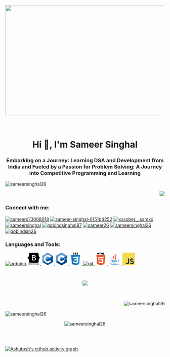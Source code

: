 <p align="center">
<img src="https://user-images.githubusercontent.com/74038190/225813708-98b745f2-7d22-48cf-9150-083f1b00d6c9.gif" height="350px" width="1500px">
</p>
<br>
<h1 align="center">Hi 👋, I'm Sameer Singhal</h1>
<h3 align="center">Embarking on a Journey: Learning DSA and Development from India and Fueled by a Passion for Problem Solving: A Journey into Competitive Programming and Learning</h3>

<p align="left"> <img src="https://komarev.com/ghpvc/?username=sameersinghal26&label=Profile%20views&color=0e75b6&style=flat" alt="sameersinghal26" /> </p>
<p align="right"> <img src="https://cdn.dribbble.com/users/1162077/screenshots/3848914/programmer.gif" width="400px"/></p>
<h3 align="left">Connect with me:</h3>
<p align="left">
<a href="https://twitter.com/sameers73068018" target="blank"><img align="center" src="https://raw.githubusercontent.com/rahuldkjain/github-profile-readme-generator/master/src/images/icons/Social/twitter.svg" alt="sameers73068018" height="30" width="40" /></a>
<a href="https://linkedin.com/in/sameer-singhal-0151b4252" target="blank"><img align="center" src="https://raw.githubusercontent.com/rahuldkjain/github-profile-readme-generator/master/src/images/icons/Social/linked-in-alt.svg" alt="sameer-singhal-0151b4252" height="30" width="40" /></a>
<a href="https://instagram.com/xxsober._.samxx" target="blank"><img align="center" src="https://raw.githubusercontent.com/rahuldkjain/github-profile-readme-generator/master/src/images/icons/Social/instagram.svg" alt="xxsober._.samxx" height="30" width="40" /></a>
<a href="https://www.codechef.com/users/sameersinghal" target="blank"><img align="center" src="https://cdn.jsdelivr.net/npm/simple-icons@3.1.0/icons/codechef.svg" alt="sameersinghal" height="30" width="40" /></a>
<a href="https://www.hackerrank.com/gobindsinghal87" target="blank"><img align="center" src="https://raw.githubusercontent.com/rahuldkjain/github-profile-readme-generator/master/src/images/icons/Social/hackerrank.svg" alt="gobindsinghal87" height="30" width="40" /></a>
<a href="https://codeforces.com/profile/sameer26" target="blank"><img align="center" src="https://raw.githubusercontent.com/rahuldkjain/github-profile-readme-generator/master/src/images/icons/Social/codeforces.svg" alt="sameer26" height="30" width="40" /></a>
<a href="https://www.leetcode.com/sameersinghal26" target="blank"><img align="center" src="https://raw.githubusercontent.com/rahuldkjain/github-profile-readme-generator/master/src/images/icons/Social/leet-code.svg" alt="sameersinghal26" height="30" width="40" /></a>
<a href="https://auth.geeksforgeeks.org/user/gobindsin26" target="blank"><img align="center" src="https://raw.githubusercontent.com/rahuldkjain/github-profile-readme-generator/master/src/images/icons/Social/geeks-for-geeks.svg" alt="gobindsin26" height="30" width="40" /></a>
</p>

<h3 align="left">Languages and Tools:</h3>
<p align="left"> <a href="https://www.arduino.cc/" target="_blank" rel="noreferrer"> <img src="https://cdn.worldvectorlogo.com/logos/arduino-1.svg" alt="arduino" width="40" height="40"/> </a> <a href="https://getbootstrap.com" target="_blank" rel="noreferrer"> <img src="https://raw.githubusercontent.com/devicons/devicon/master/icons/bootstrap/bootstrap-plain-wordmark.svg" alt="bootstrap" width="40" height="40"/> </a> <a href="https://www.cprogramming.com/" target="_blank" rel="noreferrer"> <img src="https://raw.githubusercontent.com/devicons/devicon/master/icons/c/c-original.svg" alt="c" width="40" height="40"/> </a> <a href="https://www.w3schools.com/cpp/" target="_blank" rel="noreferrer"> <img src="https://raw.githubusercontent.com/devicons/devicon/master/icons/cplusplus/cplusplus-original.svg" alt="cplusplus" width="40" height="40"/> </a> <a href="https://www.w3schools.com/css/" target="_blank" rel="noreferrer"> <img src="https://raw.githubusercontent.com/devicons/devicon/master/icons/css3/css3-original-wordmark.svg" alt="css3" width="40" height="40"/> </a> <a href="https://git-scm.com/" target="_blank" rel="noreferrer"> <img src="https://www.vectorlogo.zone/logos/git-scm/git-scm-icon.svg" alt="git" width="40" height="40"/> </a> <a href="https://www.w3.org/html/" target="_blank" rel="noreferrer"> <img src="https://raw.githubusercontent.com/devicons/devicon/master/icons/html5/html5-original-wordmark.svg" alt="html5" width="40" height="40"/> </a> <a href="https://www.java.com" target="_blank" rel="noreferrer"> <img src="https://raw.githubusercontent.com/devicons/devicon/master/icons/java/java-original.svg" alt="java" width="40" height="40"/> </a> <a href="https://developer.mozilla.org/en-US/docs/Web/JavaScript" target="_blank" rel="noreferrer"> <img src="https://raw.githubusercontent.com/devicons/devicon/master/icons/javascript/javascript-original.svg" alt="javascript" width="40" height="40"/> </a> </p>
</br>

<p align="center"> <img src="https://holopin.me/sameersinghal26"/> </p>
</br>


<p align ="right"><img align="right" src="https://github-readme-stats.vercel.app/api?username=sameersinghal26&show_icons=true&locale=en" alt="sameersinghal26" /></p>


</br> 

<p><img align="center" src="https://github-readme-streak-stats.herokuapp.com/?user=sameersinghal26&" alt="sameersinghal26" /></p>


<p align="center"><img  src="https://github-readme-stats.vercel.app/api/top-langs?username=sameersinghal26&show_icons=true&locale=en&layout=compact" alt="sameersinghal26" /></p>

</br>
</br>


[![Ashutosh's github activity graph](https://github-readme-activity-graph.vercel.app/graph?username=SameerSinghal26&theme=react-dark)](https://github.com/ashutosh00710/github-readme-activity-graph)
